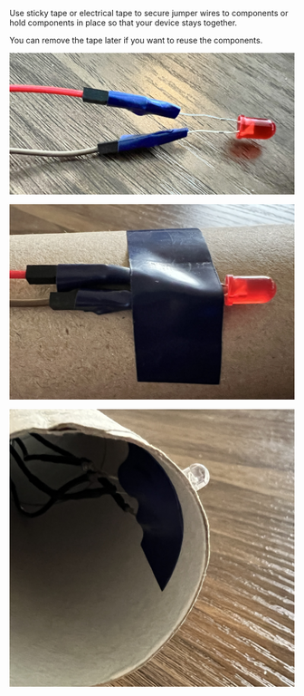 Use sticky tape or electrical tape to secure jumper wires to components or hold components in place so that your device stays together.

You can remove the tape later if you want to reuse the components.

![A red LED with jumper wires connected to each leg. Electrical tape is wrapped round the connection to hold them together.](images/taped-wires.png)

![A red LED with jumper wires connected to each leg. Electrical tape is wrapped over the LED legs near the head to hold the LED in place on the cardboard.](images/taped-component.png)

![An RGB LED with jumper wires soldered to each leg. The LED is mounted through a cardboard tube with legs sticking out of the back. Electrical tape is wrapped over the LED legs to hold them to the tube.](images/taped-mount.png)
